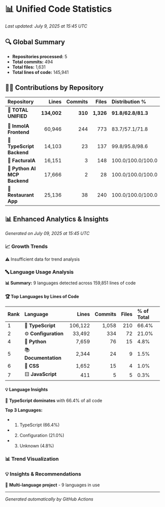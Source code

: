 # 📊 Unified Code Statistics

*Last updated: July 9, 2025 at 15:45 UTC*

## 🔍 Global Summary

- **Repositories processed:** 5
- **Total commits:** 494
- **Total files:** 1,631
- **Total lines of code:** 145,941

## 👨‍💻 Contributions by Repository

| Repository | Lines | Commits | Files | Distribution % |
|:-----------|------:|--------:|------:|:---------------|
| **🌟 TOTAL UNIFIED** | **134,002** | **310** | **1,326** | **91.8/62.8/81.3** |
| | | | | |
| 📁 **InmoIA Frontend** | 60,946 | 244 | 773 | 83.7/57.1/71.8 |
| 📁 **TypeScript Backend** | 14,103 | 23 | 137 | 99.8/95.8/98.6 |
| 📁 **FacturaIA** | 16,151 | 3 | 148 | 100.0/100.0/100.0 |
| 📁 **Python AI MCP Backend** | 17,666 | 2 | 28 | 100.0/100.0/100.0 |
| 📁 **Restaurant App** | 25,136 | 38 | 240 | 100.0/100.0/100.0 |
## 📊 Enhanced Analytics & Insights

*Generated on July 09, 2025 at 15:45 UTC*

### 📈 Growth Trends

⚠️ Insufficient data for trend analysis

### 🔤 Language Usage Analysis

**📊 Summary:** 9 languages detected across 159,851 lines of code

#### 🏆 Top Languages by Lines of Code

| Rank | Language | Lines | Commits | Files | % of Total |
|:-----|:---------|------:|--------:|------:|:-----------|
| 1 | 🔷 **TypeScript** | 106,122 | 1,058 | 210 | 66.4% |
| 2 | ⚙️ **Configuration** | 33,492 | 334 | 72 | 21.0% |
| 4 | 🐍 **Python** | 7,659 | 76 | 15 | 4.8% |
| 5 | 📚 **Documentation** | 2,344 | 24 | 9 | 1.5% |
| 6 | 🎨 **CSS** | 1,652 | 15 | 4 | 1.0% |
| 7 | 🟨 **JavaScript** | 411 | 5 | 5 | 0.3% |

#### 💡 Language Insights

🎯 **TypeScript dominates** with 66.4% of all code

**Top 3 Languages:**
- 1. TypeScript (66.4%)
- 2. Configuration (21.0%)
- 3. Unknown (4.8%)

### 📊 Trend Visualization

### 💡 Insights & Recommendations

🔄 **Multi-language project** - 9 languages in use


---
*Generated automatically by GitHub Actions*